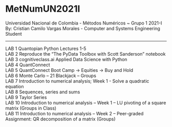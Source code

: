 # MetNumUN2021I
Universidad Nacional de Colombia - Métodos Numéricos ~ Grupo 1 2021-I \
By: Cristian Camilo Vargas Morales - Computer and Systems Engineering Student

---

LAB 1  Quantopian Python Lectures 1-5 \
LAB 2  Reproduce the “The PyData Toolbox with Scott Sanderson” notebook \
LAB 3  cognitiveclass.ai Applied Data Science with Python \
LAB 4  QuantConnect \
LAB 5  QuantConnect Boot Camp -> Equities -> Buy and Hold \
LAB 6  Monte Carlo – 21 Blackjack – Groups \
LAB 7  Introduction to numerical analysis; Week 1 - Solve a quadratic equation \
LAB 8  Sequences, series and sums \
LAB 9  Taylor Series \
LAB 10 Introduction to numerical analysis – Week 1 – LU pivoting of a square matrix (Groups in Class) \
LAB 11 Introduction to numerical analysis – Week 2 – Peer-graded Assignment: QR decomposition of a matrix (Groups)
